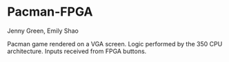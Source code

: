 # Pacman-FPGA

Jenny Green, Emily Shao

Pacman game rendered on a VGA screen. 
Logic performed by the 350 CPU architecture. 
Inputs received from FPGA buttons. 


